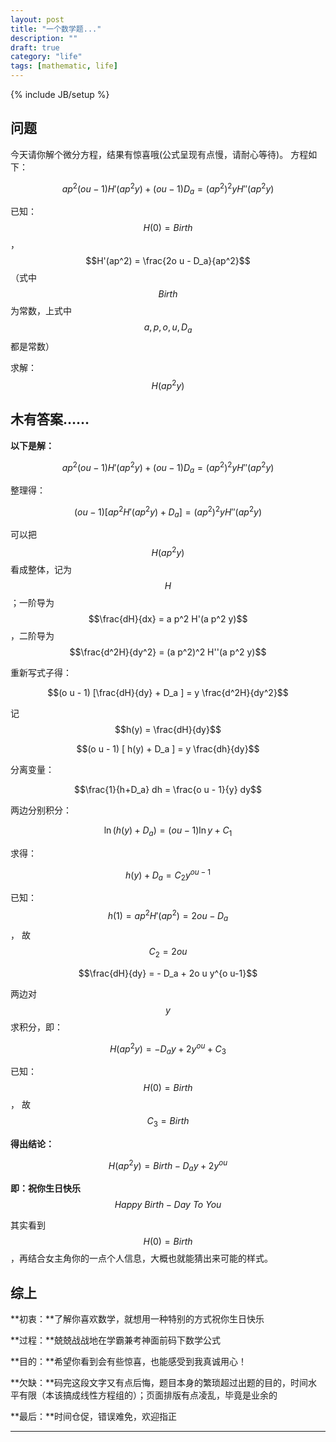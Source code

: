 ```yaml
---
layout: post
title: "一个数学题..."
description: ""
draft: true
category: "life"
tags: [mathematic, life]
---
```

{% include JB/setup %}

## 问题

今天请你解个微分方程，结果有惊喜哦(公式呈现有点慢，请耐心等待)。
方程如下：

$$a p^2 (o u - 1) H'(ap^2y) + (o u - 1) D_a = (a p^2)^2 y H''(ap^2y)$$

已知： $$H(0) = Birth$$，$$H'(ap^2) = \frac{2o u - D_a}{ap^2}$$ （式中 $$Birth$$ 为常数，上式中 $$a,p,o,u,D_a$$ 都是常数）

求解： $$H(a p^2 y)$$

<p></p><p></p><p></p><p></p><p></p><p></p><p></p><p></p><p></p><p></p><p></p><p></p><p></p><p></p><p></p><p></p><p></p><p></p><p></p><p></p><p></p><p></p><p></p>

## 木有答案……
<p></p><p></p><p></p><p></p><p></p><p></p><p></p><p></p><p></p><p></p>

**以下是解：**

$$a p^2 (o u - 1) H'(a p^2 y) + (o u - 1) D_a = (a p^2)^2 y H''(a p^2 y)$$

整理得：

$$(o u - 1) [ a p^2 H'(a p^2 y) + D_a ] = (a p^2)^2 y H''(a p^2 y)$$

可以把 $$H(a p^2 y)$$ 看成整体，记为 $$H$$；一阶导为 $$\frac{dH}{dx} = a p^2 H'(a p^2 y)$$，二阶导为$$\frac{d^2H}{dy^2} = (a p^2)^2 H''(a p^2 y)$$

重新写式子得：

$$(o u - 1) [\frac{dH}{dy}  + D_a ] = y \frac{d^2H}{dy^2}$$

记 $$h(y) = \frac{dH}{dy}$$

$$(o u - 1) [ h(y)  + D_a ] = y \frac{dh}{dy}$$

分离变量：

$$\frac{1}{h+D_a} dh = \frac{o u - 1}{y} dy$$

两边分别积分：

$$\ln{(h(y) + D_a)} = (o u - 1)\ln{y} + C_1$$

求得：

$$h(y) + D_a = C_2 y^{o u - 1}$$

已知： $$h(1) = ap^2H'(ap^2) = 2o u - D_a$$ ， 故 $$C_2 = 2o u$$

$$\frac{dH}{dy} = - D_a + 2o u y^{o u-1}$$

两边对$$y$$求积分，即：

$$H(ap^2y) = -D_a y + 2y^{o u} + C_3$$

已知：  $$H(0) = Birth$$ ， 故 $$C_3 = Birth$$

<p></p>

**得出结论：**

$$H(ap^2y) = Birth - D_ay + 2y^{o u}$$

**即：祝你生日快乐** $$Happy \ Birth-Day \ To \ You$$

其实看到 $$H(0) = Birth$$，再结合女主角你的一点个人信息，大概也就能猜出来可能的样式。

<p></p>

## 综上

**初衷：**了解你喜欢数学，就想用一种特别的方式祝你生日快乐

**过程：**兢兢战战地在学霸兼考神面前码下数学公式

**目的：**希望你看到会有些惊喜，也能感受到我真诚用心！

**欠缺：**码完这段文字又有点后悔，题目本身的繁琐超过出题的目的，时间水平有限（本该搞成线性方程组的）；页面排版有点凌乱，毕竟是业余的

**最后：**时间仓促，错误难免，欢迎指正

<p></p>

---

